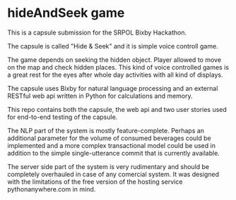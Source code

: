 # hideAndSeek game

This is a capsule submission for the SRPOL Bixby Hackathon.

The capsule is called "Hide & Seek" and it is simple voice controll game.

The game depends on seeking the hidden object. Player allowed to move on the map and check hidden places. This kind of voice controlled games is a great rest for the eyes after whole day activities with all kind of displays.

The capsule uses Bixby for natural language processing and an external RESTful web api written in Python for calculations and memory.

This repo contains both the capsule, the web api and two user stories used for end-to-end testing of the capsule.

The NLP part of the system is mostly feature-complete. Perhaps an additional parameter for the volume of consumed beverages could be implemented and a more complex transactional model could be used in addition to the simple single-utterance commit that is currently available.

The server side part of the system is very rudimentary and should be completely overhauled in case of any comercial system. It was designed with the limitations of the free version of the hosting service pythonanywhere.com in mind.
